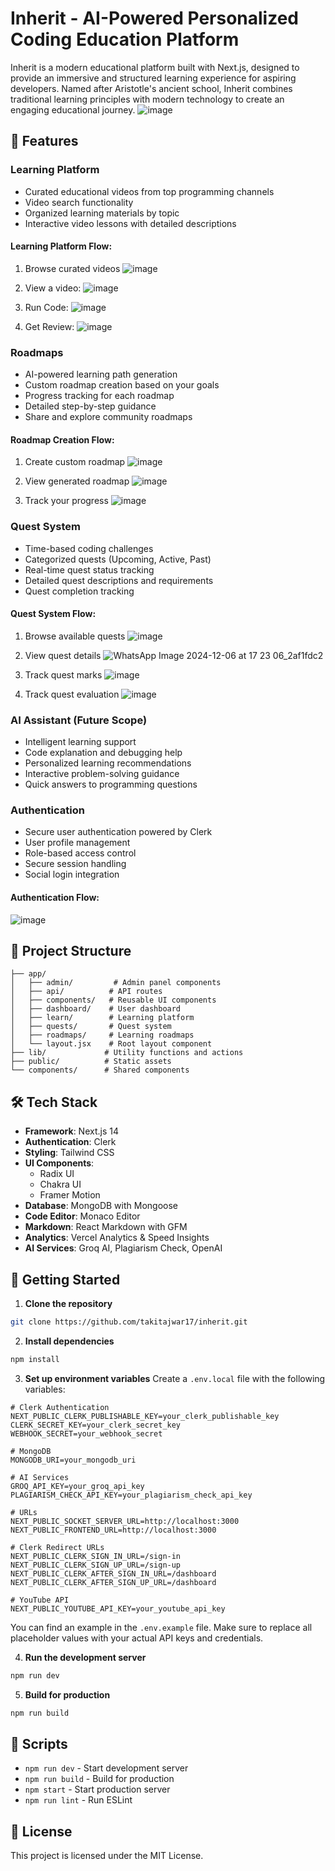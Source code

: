 # Inherit - AI-Powered Personalized Coding Education Platform

Inherit is a modern educational platform built with Next.js, designed to provide an immersive and structured learning experience for aspiring developers. Named after Aristotle's ancient school, Inherit combines traditional learning principles with modern technology to create an engaging educational journey.
![image](https://github.com/user-attachments/assets/7a77c43c-1c3f-4df2-ab9a-e219304dce8f)

## 🚀 Features

### Learning Platform

- Curated educational videos from top programming channels
- Video search functionality
- Organized learning materials by topic
- Interactive video lessons with detailed descriptions

#### Learning Platform Flow:

1. Browse curated videos
   ![image](https://github.com/user-attachments/assets/f6b93293-bc01-42be-b539-41d884887614)

2. View a video:
   ![image](https://github.com/user-attachments/assets/9b63ccf2-50a2-4b81-b538-8ff8473fa7f7)

3. Run Code:
   ![image](https://github.com/user-attachments/assets/bbaf050c-3c4e-4e27-b39d-0e974f2d0f0d)

4. Get Review:
   ![image](https://github.com/user-attachments/assets/43829586-e45e-4c3b-a980-2fef6c2fa590)

### Roadmaps

- AI-powered learning path generation
- Custom roadmap creation based on your goals
- Progress tracking for each roadmap
- Detailed step-by-step guidance
- Share and explore community roadmaps

#### Roadmap Creation Flow:

1. Create custom roadmap
   ![image](https://github.com/user-attachments/assets/70152519-4bb0-475a-bf7b-1aedf5980330)

2. View generated roadmap
   ![image](https://github.com/user-attachments/assets/d8ba1523-7694-4aae-8bcb-f4339e8477b3)

3. Track your progress
   ![image](https://github.com/user-attachments/assets/03a09c4c-35ad-4e83-a48a-b4853e264303)

### Quest System

- Time-based coding challenges
- Categorized quests (Upcoming, Active, Past)
- Real-time quest status tracking
- Detailed quest descriptions and requirements
- Quest completion tracking

#### Quest System Flow:

1. Browse available quests
   ![image](https://github.com/user-attachments/assets/6506f188-fba9-4793-b367-e8713fdbef99)

2. View quest details
   ![WhatsApp Image 2024-12-06 at 17 23 06_2af1fdc2](https://github.com/user-attachments/assets/2e91ff0f-1fa6-476e-9b9c-a8da88f8fae2)

3. Track quest marks
   ![image](https://github.com/user-attachments/assets/7207e281-bd75-4585-8663-a98f4e9f9a70)

4. Track quest evaluation
   ![image](https://github.com/user-attachments/assets/4b01d1c2-9745-4384-b4d8-c343e3d985fa)

### AI Assistant (Future Scope)

- Intelligent learning support
- Code explanation and debugging help
- Personalized learning recommendations
- Interactive problem-solving guidance
- Quick answers to programming questions

### Authentication

- Secure user authentication powered by Clerk
- User profile management
- Role-based access control
- Secure session handling
- Social login integration

#### Authentication Flow:

![image](https://github.com/user-attachments/assets/f820978b-8b7b-473a-b317-a7869b868d5f)

## 📁 Project Structure

```
├── app/
│   ├── admin/         # Admin panel components
│   ├── api/          # API routes
│   ├── components/   # Reusable UI components
│   ├── dashboard/    # User dashboard
│   ├── learn/        # Learning platform
│   ├── quests/       # Quest system
│   ├── roadmaps/     # Learning roadmaps
│   └── layout.jsx    # Root layout component
├── lib/             # Utility functions and actions
├── public/          # Static assets
└── components/      # Shared components
```

## 🛠️ Tech Stack

- **Framework**: Next.js 14
- **Authentication**: Clerk
- **Styling**: Tailwind CSS
- **UI Components**:
  - Radix UI
  - Chakra UI
  - Framer Motion
- **Database**: MongoDB with Mongoose
- **Code Editor**: Monaco Editor
- **Markdown**: React Markdown with GFM
- **Analytics**: Vercel Analytics & Speed Insights
- **AI Services**: Groq AI, Plagiarism Check, OpenAI

## 🚦 Getting Started

1. **Clone the repository**

```bash
git clone https://github.com/takitajwar17/inherit.git
```

2. **Install dependencies**

```bash
npm install
```

3. **Set up environment variables**
   Create a `.env.local` file with the following variables:

```env
# Clerk Authentication
NEXT_PUBLIC_CLERK_PUBLISHABLE_KEY=your_clerk_publishable_key
CLERK_SECRET_KEY=your_clerk_secret_key
WEBHOOK_SECRET=your_webhook_secret

# MongoDB
MONGODB_URI=your_mongodb_uri

# AI Services
GROQ_API_KEY=your_groq_api_key
PLAGIARISM_CHECK_API_KEY=your_plagiarism_check_api_key

# URLs
NEXT_PUBLIC_SOCKET_SERVER_URL=http://localhost:3000
NEXT_PUBLIC_FRONTEND_URL=http://localhost:3000

# Clerk Redirect URLs
NEXT_PUBLIC_CLERK_SIGN_IN_URL=/sign-in
NEXT_PUBLIC_CLERK_SIGN_UP_URL=/sign-up
NEXT_PUBLIC_CLERK_AFTER_SIGN_IN_URL=/dashboard
NEXT_PUBLIC_CLERK_AFTER_SIGN_UP_URL=/dashboard

# YouTube API
NEXT_PUBLIC_YOUTUBE_API_KEY=your_youtube_api_key
```

You can find an example in the `.env.example` file. Make sure to replace all placeholder values with your actual API keys and credentials.

4. **Run the development server**

```bash
npm run dev
```

5. **Build for production**

```bash
npm run build
```

## 📝 Scripts

- `npm run dev` - Start development server
- `npm run build` - Build for production
- `npm start` - Start production server
- `npm run lint` - Run ESLint

## 📜 License

This project is licensed under the MIT License.
